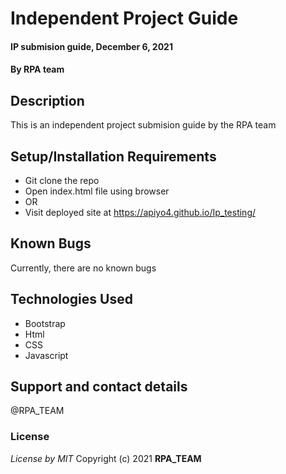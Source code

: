 # Independent Project Guide
#### IP submision guide, December 6, 2021
#### By **RPA team**
## Description
This is an independent project submision guide by the RPA team
## Setup/Installation Requirements
* Git clone the repo
* Open index.html file using browser
* OR
* Visit deployed site at https://apiyo4.github.io/Ip_testing/
## Known Bugs
Currently, there are no known bugs
## Technologies Used
* Bootstrap
* Html
* CSS
* Javascript
## Support and contact details
@RPA_TEAM
### License
*License by MIT*
Copyright (c) 2021 **RPA_TEAM**
